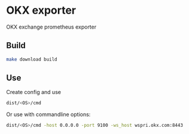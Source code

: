 # OKX exporter

OKX exchange prometheus exporter

## Build

```bash
make download build
```

## Use

Create config and use
```bash
dist/<OS>/cmd
```

Or use with commandline options:
```bash
dist/<OS>/cmd -host 0.0.0.0 -port 9100 -ws_host wspri.okx.com:8443
```
